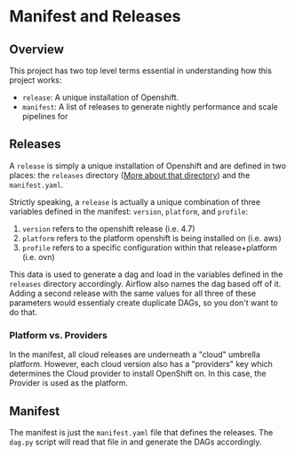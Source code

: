 # Manifest and Releases

## Overview

This project has two top level terms essential in understanding how this project works:

* `release`: A unique installation of Openshift.
* `manifest`: A list of releases to generate nightly performance and scale pipelines for

## Releases

A `release` is simply a unique installation of Openshift and are defined in two places: the `releases` directory ([More about that directory](./variables.md)) and the `manifest.yaml`. 

Strictly speaking, a `release` is actually a unique combination of three variables defined in the manifest: `version`, `platform`, and `profile`:

1. `version` refers to the openshift release (i.e. 4.7)
2. `platform` refers to the platform openshift is being installed on (i.e. aws)
3. `profile` refers to a specific configuration within that release+platform (i.e. ovn)


This data is used to generate a dag and load in the variables defined in the `releases` directory accordingly. Airflow also names the dag based off of it. Adding a second release with the same values for all three of these parameters would essentialy create duplicate DAGs, so you don't want to do that. 
### Platform vs. Providers

In the manifest, all cloud releases are underneath a "cloud" umbrella platform. However, each cloud version also has a "providers" key which determines the Cloud provider to install OpenShift on. In this case, the Provider is used as the platform. 



## Manifest

The manifest is just the `manifest.yaml` file that defines the releases. The `dag.py` script will read that file in and generate the DAGs accordingly.

